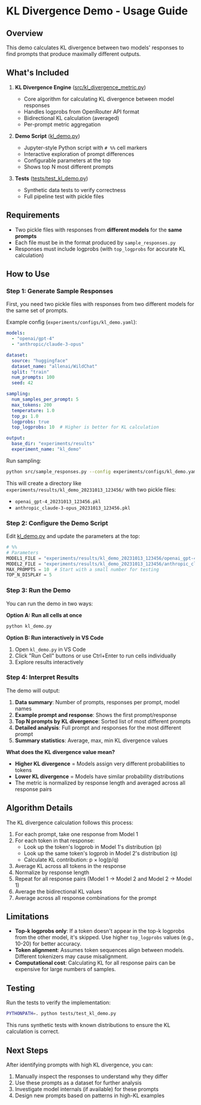 # KL Divergence Demo - Usage Guide

## Overview

This demo calculates KL divergence between two models' responses to find prompts that produce maximally different outputs.

## What's Included

1. **KL Divergence Engine** ([src/kl_divergence_metric.py](../src/kl_divergence_metric.py))
   - Core algorithm for calculating KL divergence between model responses
   - Handles logprobs from OpenRouter API format
   - Bidirectional KL calculation (averaged)
   - Per-prompt metric aggregation

2. **Demo Script** ([kl_demo.py](../kl_demo.py))
   - Jupyter-style Python script with `# %%` cell markers
   - Interactive exploration of prompt differences
   - Configurable parameters at the top
   - Shows top N most different prompts

3. **Tests** ([tests/test_kl_demo.py](../tests/test_kl_demo.py))
   - Synthetic data tests to verify correctness
   - Full pipeline test with pickle files

## Requirements

- Two pickle files with responses from **different models** for the **same prompts**
- Each file must be in the format produced by `sample_responses.py`
- Responses must include logprobs (with `top_logprobs` for accurate KL calculation)

## How to Use

### Step 1: Generate Sample Responses

First, you need two pickle files with responses from two different models for the same set of prompts.

Example config (`experiments/configs/kl_demo.yaml`):

```yaml
models:
  - "openai/gpt-4"
  - "anthropic/claude-3-opus"

dataset:
  source: "huggingface"
  dataset_name: "allenai/WildChat"
  split: "train"
  num_prompts: 100
  seed: 42

sampling:
  num_samples_per_prompt: 5
  max_tokens: 200
  temperature: 1.0
  top_p: 1.0
  logprobs: true
  top_logprobs: 10  # Higher is better for KL calculation

output:
  base_dir: "experiments/results"
  experiment_name: "kl_demo"
```

Run sampling:

```bash
python src/sample_responses.py --config experiments/configs/kl_demo.yaml
```

This will create a directory like `experiments/results/kl_demo_20231013_123456/` with two pickle files:
- `openai_gpt-4_20231013_123456.pkl`
- `anthropic_claude-3-opus_20231013_123456.pkl`

### Step 2: Configure the Demo Script

Edit [kl_demo.py](../kl_demo.py) and update the parameters at the top:

```python
# %%
# Parameters
MODEL1_FILE = "experiments/results/kl_demo_20231013_123456/openai_gpt-4_20231013_123456.pkl"
MODEL2_FILE = "experiments/results/kl_demo_20231013_123456/anthropic_claude-3-opus_20231013_123456.pkl"
MAX_PROMPTS = 10  # Start with a small number for testing
TOP_N_DISPLAY = 5
```

### Step 3: Run the Demo

You can run the demo in two ways:

**Option A: Run all cells at once**

```bash
python kl_demo.py
```

**Option B: Run interactively in VS Code**

1. Open `kl_demo.py` in VS Code
2. Click "Run Cell" buttons or use Ctrl+Enter to run cells individually
3. Explore results interactively

### Step 4: Interpret Results

The demo will output:

1. **Data summary**: Number of prompts, responses per prompt, model names
2. **Example prompt and response**: Shows the first prompt/response
3. **Top N prompts by KL divergence**: Sorted list of most different prompts
4. **Detailed analysis**: Full prompt and responses for the most different prompt
5. **Summary statistics**: Average, max, min KL divergence values

**What does the KL divergence value mean?**

- **Higher KL divergence** = Models assign very different probabilities to tokens
- **Lower KL divergence** = Models have similar probability distributions
- The metric is normalized by response length and averaged across all response pairs

## Algorithm Details

The KL divergence calculation follows this process:

1. For each prompt, take one response from Model 1
2. For each token in that response:
   - Look up the token's logprob in Model 1's distribution (p)
   - Look up the same token's logprob in Model 2's distribution (q)
   - Calculate KL contribution: p × log(p/q)
3. Average KL across all tokens in the response
4. Normalize by response length
5. Repeat for all response pairs (Model 1 → Model 2 and Model 2 → Model 1)
6. Average the bidirectional KL values
7. Average across all response combinations for the prompt

## Limitations

- **Top-k logprobs only**: If a token doesn't appear in the top-k logprobs from the other model, it's skipped. Use higher `top_logprobs` values (e.g., 10-20) for better accuracy.
- **Token alignment**: Assumes token sequences align between models. Different tokenizers may cause misalignment.
- **Computational cost**: Calculating KL for all response pairs can be expensive for large numbers of samples.

## Testing

Run the tests to verify the implementation:

```bash
PYTHONPATH=. python tests/test_kl_demo.py
```

This runs synthetic tests with known distributions to ensure the KL calculation is correct.

## Next Steps

After identifying prompts with high KL divergence, you can:

1. Manually inspect the responses to understand why they differ
2. Use these prompts as a dataset for further analysis
3. Investigate model internals (if available) for these prompts
4. Design new prompts based on patterns in high-KL examples
